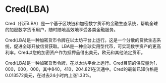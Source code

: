 # 

# Cred(LBA)

Cred（代币LBA）是一个基于区块链和加密数字货币的金融生态系统，帮助全球的加密数字货币用户，随时随地高效地享受各类金融服务。

Cred(LBA)是一种加密货币令牌在以太坊平台上运行。这是一个分散的贷款生态系统，促进全球开放信贷获取。LBA是一种全球实用型代币，可实现数字资产的更高利率。Cred以您的加密资产作为抵押品借出美元，欧元和其他法定货币。

Cred(LBA)是一种加密货币令牌，在以太坊平台上运行。Cred目前的供应量为1，000，000，000，其中840，410，204.821在流通中。Cred的最新已知价格是0.013572美元，在过去24小时内上涨1.33%。

